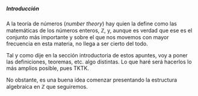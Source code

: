 


##### Introducción

A la teoría de números (_number theory_) hay quien la define como las
matemáticas de los números enteros, $\mathbb{Z}$, y, aunque es verdad que
ese es el conjunto más importante y sobre el que nos movemos con mayor
frecuencia en esta materia, no llega a ser cierto del todo.

Tal y como dije en la sección introductoria de estos apuntes, voy a poner
las definiciones, teoremas, etc. algo distintas. Lo que haré será hacerlos
lo más amplios posible, pues TKTK.

No obstante, es una buena idea comenzar presentando la estructura algebraica
en $\mathbb{Z}$ que seguiremos.


